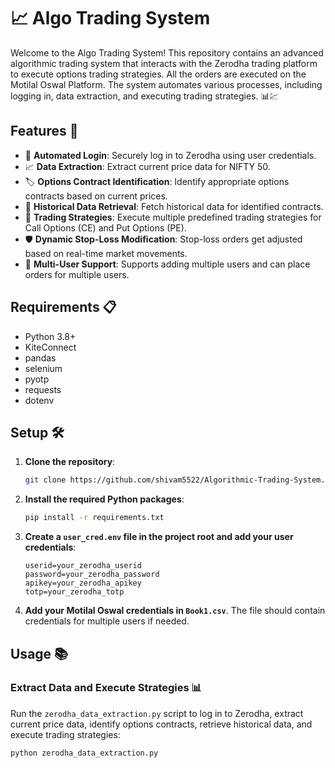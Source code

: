 # 📈 Algo Trading System

Welcome to the Algo Trading System! This repository contains an advanced algorithmic trading system that interacts with the Zerodha trading platform to execute options trading strategies. All the orders are executed on the Motilal Oswal Platform. The system automates various processes, including logging in, data extraction, and executing trading strategies. 📊💹

## Features 🚀

- 🔐 **Automated Login**: Securely log in to Zerodha using user credentials.
- 📈 **Data Extraction**: Extract current price data for NIFTY 50.
- 🏷 **Options Contract Identification**: Identify appropriate options contracts based on current prices.
- 📜 **Historical Data Retrieval**: Fetch historical data for identified contracts.
- 🤖 **Trading Strategies**: Execute multiple predefined trading strategies for Call Options (CE) and Put Options (PE).
- 🛡 **Dynamic Stop-Loss Modification**: Stop-loss orders get adjusted based on real-time market movements.
- 👥 **Multi-User Support**: Supports adding multiple users and can place orders for multiple users.

## Requirements 📋

- Python 3.8+
- KiteConnect
- pandas
- selenium
- pyotp
- requests
- dotenv

## Setup 🛠

1. **Clone the repository**:
    ```bash
    git clone https://github.com/shivam5522/Algorithmic-Trading-System.git
    ```

2. **Install the required Python packages**:
    ```bash
    pip install -r requirements.txt
    ```

3. **Create a `user_cred.env` file in the project root and add your user credentials**:
    ```env
    userid=your_zerodha_userid
    password=your_zerodha_password
    apikey=your_zerodha_apikey
    totp=your_zerodha_totp
    ```

4. **Add your Motilal Oswal credentials in `Book1.csv`**. The file should contain credentials for multiple users if needed.

## Usage 📚

### Extract Data and Execute Strategies 📊

Run the `zerodha_data_extraction.py` script to log in to Zerodha, extract current price data, identify options contracts, retrieve historical data, and execute trading strategies:

```bash
python zerodha_data_extraction.py
